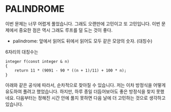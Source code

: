 # PALINDROME

이번 문제는 너무 어렵게 풀었습니다. 그래도 오랜만에 고민이고 또 고민입니다. 이번 문제에서 중요한 점은 역시 그래도 루프를 덜 도는 것이 좋다.

- palindrome: 앞에서 읽어도 뒤에서 읽어도 모두 같은 모양의 숫자. (대칭수)

6자리의 대칭수는 

```
integer f(const integer & n)
{
    return 11 * (9091 - 90 * ((n + 1)/11) + 100 * n);
}
```

아래와 같은 공식에 따라서, 순차적으로 찾아질 수 있습니다.
저는 이차 방정식을 어떻게 유도하여 풀려고 했었습니다. 하지만, 하루 종일 더듬어보아도 좋은 방정식을 찾지 못했네요.
다음부터는 정해진 시간 안에 풀지 못하면 다음 날에 더 고민하는 것으로 생각하고 있습니다.
